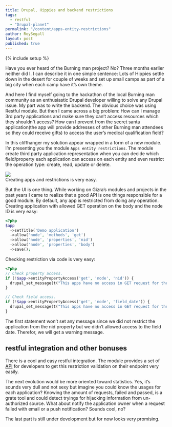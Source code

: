 ```yaml
---
title: Drupal, Hippies and backend restrictions
tags:
  - restful
  - "Drupal-planet"
permalink: "/content/apps-entity-restrictions"
author: RoySegall
layout: post
published: true
---
```


{% include setup %}

Have you ever heard of the Burning man project? No? Three months earlier neither
did I. I can describe it in one simple sentence: Lots of Hippies settle down in
the desert for couple of weeks and set up small camps as part of a big city when
each camp have it’s own theme.

And here I find myself going to the hackathon of the local Burning man community
as an enthusiastic Drupal developer willing to solve any Drupal issue. My part
was to write the backend. The obvious choice was using Restful module. But then
I came across a big problem: How can I manage 3rd party applications and make
sure they can’t access resources which they shouldn't access? How can I prevent
from the secret santa application(the app will provide addresses of other
Burning man attendees so they could receive gifts) to access the user’s medical
qualification field?

<!-- more -->

In this cliffhanger my solution appear wrapped in a form of a new module. I’m
presenting you the module `Apps entity restrictions`. The module create third
party application representation when you can decide which field/property each
application can access on each entity and even restrict the operation type:
create, read, update or delete.

<div class="thumbnail">
  <img src="{{BASE_PATH}}/assets/images/posts/apps-entity-restrictions/aer.gif">
  <div class="caption">Creating apps and restrictions is very easy.</div>
</div>

But the UI is one thing. While working on Gizra’s modules and projects in the
past years I came to realize that a good API is one things responsible for a
good module. By default, any app is restricted from doing any operation. Creating
application with allowed GET operation on the body and the node ID is very easy:

```php
<?php
$app
  ->setTitle('Demo application')
  ->allow('node', 'methods', 'get')
  ->allow('node', 'properties', 'nid')
  ->allow('node', 'properties', 'body')
  ->save();
```

Checking restriction via code is very easy:

```php
<?php
// Check property access.
if (!$app->entityPropertyAccess('get', 'node', 'nid')) {
  drupal_set_message(t("This apps have no access in GET request for the node's nid.", 'error'));
}

// Check field access.
if (!$app->entityPropertyAccess('get', 'node', 'field_date')) {
  drupal_set_message(t("This apps have no access in GET request for the node's date field.", 'error'));
}
```

The first statement won’t set any message since we did not restrict the
application from the nid property but we didn’t allowed access to the field date.
Therefor, we will get a warning message.

## restful integration and other bonuses

There is a cool and easy restful integration. The module provides a set of
[API](https://github.com/RoySegall/apps_entity_restrictions#restful-integration)
for developers to get this restriction validation on their endpoint very easily.

The next evolution would be more oriented toward statistics. Yes, it’s sounds
very dull and not sexy but imagine you could know the usages for each
application? Knowing the amount of requests, failed and passed, is a grate tool
and could detect tryings for hijacking information from un-authorized source.
What about notify the application owner when a request failed with email or a
push notification? Sounds cool, no?

The last part is still under development but for now looks very promising.
